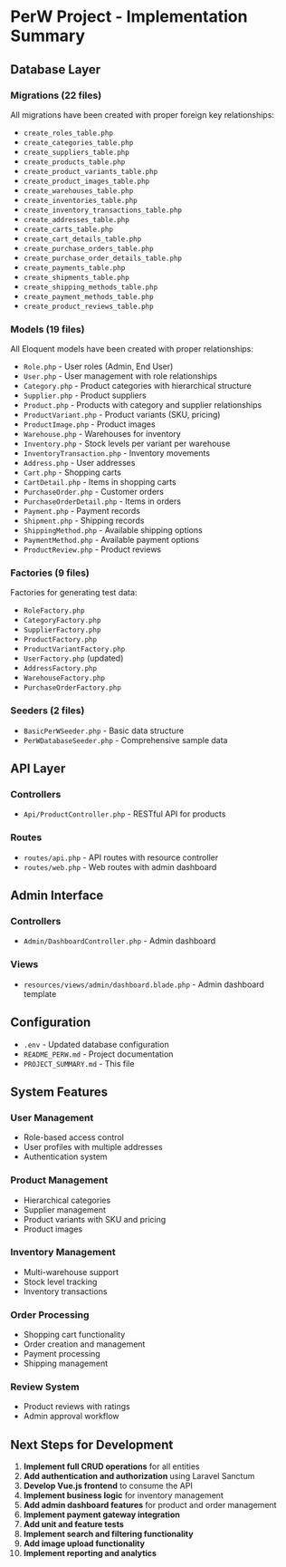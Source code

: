 # PerW Project - Implementation Summary

## Database Layer

### Migrations (22 files)
All migrations have been created with proper foreign key relationships:
- `create_roles_table.php`
- `create_categories_table.php`
- `create_suppliers_table.php`
- `create_products_table.php`
- `create_product_variants_table.php`
- `create_product_images_table.php`
- `create_warehouses_table.php`
- `create_inventories_table.php`
- `create_inventory_transactions_table.php`
- `create_addresses_table.php`
- `create_carts_table.php`
- `create_cart_details_table.php`
- `create_purchase_orders_table.php`
- `create_purchase_order_details_table.php`
- `create_payments_table.php`
- `create_shipments_table.php`
- `create_shipping_methods_table.php`
- `create_payment_methods_table.php`
- `create_product_reviews_table.php`

### Models (19 files)
All Eloquent models have been created with proper relationships:
- `Role.php` - User roles (Admin, End User)
- `User.php` - User management with role relationships
- `Category.php` - Product categories with hierarchical structure
- `Supplier.php` - Product suppliers
- `Product.php` - Products with category and supplier relationships
- `ProductVariant.php` - Product variants (SKU, pricing)
- `ProductImage.php` - Product images
- `Warehouse.php` - Warehouses for inventory
- `Inventory.php` - Stock levels per variant per warehouse
- `InventoryTransaction.php` - Inventory movements
- `Address.php` - User addresses
- `Cart.php` - Shopping carts
- `CartDetail.php` - Items in shopping carts
- `PurchaseOrder.php` - Customer orders
- `PurchaseOrderDetail.php` - Items in orders
- `Payment.php` - Payment records
- `Shipment.php` - Shipping records
- `ShippingMethod.php` - Available shipping options
- `PaymentMethod.php` - Available payment options
- `ProductReview.php` - Product reviews

### Factories (9 files)
Factories for generating test data:
- `RoleFactory.php`
- `CategoryFactory.php`
- `SupplierFactory.php`
- `ProductFactory.php`
- `ProductVariantFactory.php`
- `UserFactory.php` (updated)
- `AddressFactory.php`
- `WarehouseFactory.php`
- `PurchaseOrderFactory.php`

### Seeders (2 files)
- `BasicPerWSeeder.php` - Basic data structure
- `PerWDatabaseSeeder.php` - Comprehensive sample data

## API Layer

### Controllers
- `Api/ProductController.php` - RESTful API for products

### Routes
- `routes/api.php` - API routes with resource controller
- `routes/web.php` - Web routes with admin dashboard

## Admin Interface

### Controllers
- `Admin/DashboardController.php` - Admin dashboard

### Views
- `resources/views/admin/dashboard.blade.php` - Admin dashboard template

## Configuration
- `.env` - Updated database configuration
- `README_PERW.md` - Project documentation
- `PROJECT_SUMMARY.md` - This file

## System Features

### User Management
- Role-based access control
- User profiles with multiple addresses
- Authentication system

### Product Management
- Hierarchical categories
- Supplier management
- Product variants with SKU and pricing
- Product images

### Inventory Management
- Multi-warehouse support
- Stock level tracking
- Inventory transactions

### Order Processing
- Shopping cart functionality
- Order creation and management
- Payment processing
- Shipping management

### Review System
- Product reviews with ratings
- Admin approval workflow

## Next Steps for Development

1. **Implement full CRUD operations** for all entities
2. **Add authentication and authorization** using Laravel Sanctum
3. **Develop Vue.js frontend** to consume the API
4. **Implement business logic** for inventory management
5. **Add admin dashboard features** for product and order management
6. **Implement payment gateway integration**
7. **Add unit and feature tests**
8. **Implement search and filtering functionality**
9. **Add image upload functionality**
10. **Implement reporting and analytics**
